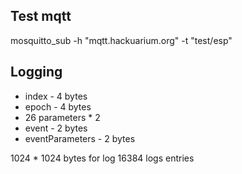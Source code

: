 ## Test mqtt

mosquitto_sub -h "mqtt.hackuarium.org" -t "test/esp"

## Logging

- index - 4 bytes
- epoch - 4 bytes
- 26 parameters \* 2
- event - 2 bytes
- eventParameters - 2 bytes

1024 \* 1024 bytes for log
16384 logs entries
